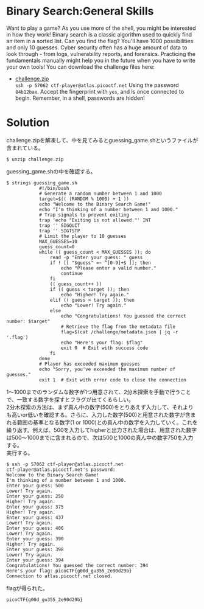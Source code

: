 # Binary Search:General Skills

Want to play a game? As you use more of the shell, you might be interested in how they work! Binary search is a classic algorithm used to quickly find an item in a sorted list. Can you find the flag? You'll have 1000 possibilities and only 10 guesses. Cyber security often has a huge amount of data to look through - from logs, vulnerability reports, and forensics. Practicing the fundamentals manually might help you in the future when you have to write your own tools! You can download the challenge files here:
* [challenge.zip](challenge.zip)  
`ssh -p 57062 ctf-player@atlas.picoctf.net`
Using the password `84b12bae`. Accept the fingerprint with `yes`, and ls once connected to begin. Remember, in a shell, passwords are hidden!

# Solution

challenge.zipを解凍して、中を見てみるとguessing_game.shというファイルが含まれている。
```
$ unzip challenge.zip
```
guessing_game.shの中を確認する。
```
$ strings guessing_game.sh 
            #!/bin/bash
            # Generate a random number between 1 and 1000
            target=$(( (RANDOM % 1000) + 1 ))
            echo "Welcome to the Binary Search Game!"
            echo "I'm thinking of a number between 1 and 1000."
            # Trap signals to prevent exiting
            trap 'echo "Exiting is not allowed."' INT
            trap '' SIGQUIT
            trap '' SIGTSTP
            # Limit the player to 10 guesses
            MAX_GUESSES=10
            guess_count=0
            while (( guess_count < MAX_GUESSES )); do
                read -p "Enter your guess: " guess
                if ! [[ "$guess" =~ ^[0-9]+$ ]]; then
                    echo "Please enter a valid number."
                    continue
                fi
                (( guess_count++ ))
                if (( guess < target )); then
                    echo "Higher! Try again."
                elif (( guess > target )); then
                    echo "Lower! Try again."
                else
                    echo "Congratulations! You guessed the correct number: $target"
                    # Retrieve the flag from the metadata file
                    flag=$(cat /challenge/metadata.json | jq -r '.flag')
                    echo "Here's your flag: $flag"
                    exit 0  # Exit with success code
                fi
            done
            # Player has exceeded maximum guesses
            echo "Sorry, you've exceeded the maximum number of guesses."
            exit 1  # Exit with error code to close the connection
```
1～1000までのランダムな数字が1つ用意されて、2分木探索を手動で行うことで、一致する数字を探すとフラグが出てくるらしい。  
2分木探索の方法は、まず真ん中の数字(500)をとりあえず入力して、それよりも高いor低いを確認する。さらに、入力した数字(500)と用意された数字が含まれる範囲の基準となる数字(1 or 1000)との真ん中の数字を入力していく。これを繰り返す。例えば、500を入力してhigherと出力された場合は、用意された数字は500～1000までに含まれるので、次は500と1000の真ん中の数字750を入力する。  
実行する。
```
$ ssh -p 57062 ctf-player@atlas.picoctf.net
ctf-player@atlas.picoctf.net's password: 
Welcome to the Binary Search Game!
I'm thinking of a number between 1 and 1000.
Enter your guess: 500
Lower! Try again.
Enter your guess: 250
Higher! Try again.
Enter your guess: 375
Higher! Try again.
Enter your guess: 437
Lower! Try again.
Enter your guess: 406
Lower! Try again.
Enter your guess: 390
Higher! Try again.
Enter your guess: 398
Lower! Try again.
Enter your guess: 394 
Congratulations! You guessed the correct number: 394
Here's your flag: picoCTF{g00d_gu355_2e90d29b}
Connection to atlas.picoctf.net closed.
```
flagが得られた。

`picoCTF{g00d_gu355_2e90d29b}`
